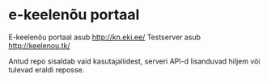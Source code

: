 
# e-keelenõu portaal

E-keelenõu portaal asub http://kn.eki.ee/
Testserver asub http://keelenou.tk/

Antud repo sisaldab vaid kasutajaliidest, serveri API-d lisanduvad hiljem või tulevad eraldi reposse.